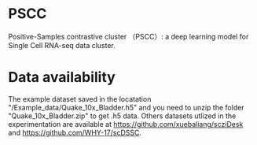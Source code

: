 # PSCC
Positive-Samples contrastive cluster （PSCC）: a deep learning model for Single Cell RNA-seq data cluster.



# Data availability
The example dataset saved in the locatation "/Example_data/Quake_10x_Bladder.h5" and you need to unzip the folder "Quake_10x_Bladder.zip" to get .h5 data. Others datasets utlized in the experimentation are available at https://github.com/xuebaliang/scziDesk and https://github.com/WHY-17/scDSSC.
